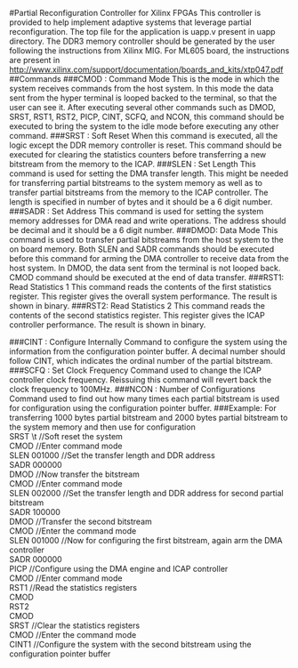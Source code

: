 #Partial Reconfiguration Controller for Xilinx FPGAs
This controller is provided to help implement adaptive systems that leverage partial reconfiguration.
The top file for the application is uapp.v present in uapp directory. The DDR3 memory controller should be generated by the user following the instructions from Xilinx MIG. For ML605 board, the instructions are present in http://www.xilinx.com/support/documentation/boards_and_kits/xtp047.pdf
##Commands
###CMOD : Command Mode
This is the mode in which the system receives commands from the host system. In this mode the data sent from the hyper terminal is looped backed to the terminal, so that the user can see it. After executing several other commands such as DMOD, SRST, RST1, RST2, PICP, CINT, SCFQ, and NCON, this command should be executed to bring the system to the idle mode before executing any other command.
###SRST : Soft Reset
When this command is executed, all the logic except the DDR memory controller is reset. This command should be executed for clearing the statistics counters before transferring a new bitstream from the memory to the ICAP.
###SLEN : Set Length
This command is used for setting the DMA transfer length. This might be needed for transferring partial bitstreams to the system memory as well as to transfer partial bitstreams from the memory to the ICAP controller. The length is specified in number of bytes and it should be a 6 digit number. 
###SADR : Set Address
This command is used for setting the system memory addresses for DMA read and write operations. The address should be decimal and it should be a 6 digit number.
###DMOD: Data Mode
This command is used to transfer partial bitstreams from the host system to the on board memory. Both SLEN and SADR commands should be executed before this command for arming the DMA controller to receive data from the host system. In DMOD, the data sent from the terminal is not looped back. CMOD command should be executed at the end of data transfer.
###RST1: Read Statistics 1
This command reads the contents of the first statistics register. This register gives the overall system performance. The result is shown in binary.
###RST2: Read Statistics 2
This command reads the contents of the second statistics register. This register gives the ICAP controller performance. The result is shown in binary.


###CINT : Configure Internally
Command to configure the system using the information from the configuration pointer buffer. A decimal number should follow CINT, which indicates the ordinal number of the partial bitstream. 
###SCFQ : Set Clock Frequency
Command used to change the ICAP controller clock frequency. Reissuing this command will revert back the clock frequency to 100MHz.
###NCON : Number of Configurations
Command used to find out how many times each partial bitstream is used for configuration using the configuration pointer buffer. 
###Example:
For transferring 1000 bytes partial bitstream and 2000 bytes partial bitstream to the system memory and then use for configuration  
SRST \t                      //Soft reset the system  
CMOD                      //Enter command mode  
SLEN 001000               //Set the transfer length and DDR address  
SADR 000000  
DMOD                      //Now transfer the bitstream  
CMOD                      //Enter command mode  
SLEN 002000               //Set the transfer length and DDR address for second partial bitstream  
SADR 100000  
DMOD                      //Transfer the second bitstream  
CMOD                      //Enter the command mode  
SLEN 001000               //Now for configuring the first bitstream, again arm the DMA controller  
SADR 000000  
PICP                      //Configure using the DMA engine and ICAP controller  
CMOD                      //Enter command mode  
RST1                      //Read the statistics registers  
CMOD  
RST2  
CMOD  
SRST                      //Clear the statistics registers  
CMOD                      //Enter the command mode  
CINT1                     //Configure the system with the second bitstream using the configuration pointer buffer  

